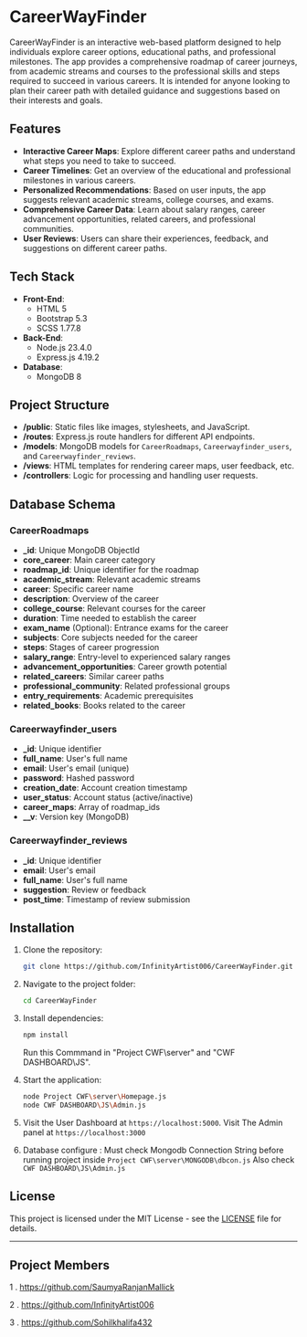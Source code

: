 
# CareerWayFinder

CareerWayFinder is an interactive web-based platform designed to help individuals explore career options, educational paths, and professional milestones. The app provides a comprehensive roadmap of career journeys, from academic streams and courses to the professional skills and steps required to succeed in various careers. It is intended for anyone looking to plan their career path with detailed guidance and suggestions based on their interests and goals.

## Features

- **Interactive Career Maps**: Explore different career paths and understand what steps you need to take to succeed.
- **Career Timelines**: Get an overview of the educational and professional milestones in various careers.
- **Personalized Recommendations**: Based on user inputs, the app suggests relevant academic streams, college courses, and exams.
- **Comprehensive Career Data**: Learn about salary ranges, career advancement opportunities, related careers, and professional communities.
- **User Reviews**: Users can share their experiences, feedback, and suggestions on different career paths.

## Tech Stack

- **Front-End**: 
  - HTML 5
  - Bootstrap 5.3
  - SCSS 1.77.8
- **Back-End**:
  - Node.js 23.4.0
  - Express.js 4.19.2
- **Database**: 
  - MongoDB 8

## Project Structure

- **/public**: Static files like images, stylesheets, and JavaScript.
- **/routes**: Express.js route handlers for different API endpoints.
- **/models**: MongoDB models for `CareerRoadmaps`, `Careerwayfinder_users`, and `Careerwayfinder_reviews`.
- **/views**: HTML templates for rendering career maps, user feedback, etc.
- **/controllers**: Logic for processing and handling user requests.

## Database Schema

### CareerRoadmaps

- **_id**: Unique MongoDB ObjectId
- **core_career**: Main career category
- **roadmap_id**: Unique identifier for the roadmap
- **academic_stream**: Relevant academic streams
- **career**: Specific career name
- **description**: Overview of the career
- **college_course**: Relevant courses for the career
- **duration**: Time needed to establish the career
- **exam_name** (Optional): Entrance exams for the career
- **subjects**: Core subjects needed for the career
- **steps**: Stages of career progression
- **salary_range**: Entry-level to experienced salary ranges
- **advancement_opportunities**: Career growth potential
- **related_careers**: Similar career paths
- **professional_community**: Related professional groups
- **entry_requirements**: Academic prerequisites
- **related_books**: Books related to the career

### Careerwayfinder_users

- **_id**: Unique identifier
- **full_name**: User's full name
- **email**: User's email (unique)
- **password**: Hashed password
- **creation_date**: Account creation timestamp
- **user_status**: Account status (active/inactive)
- **career_maps**: Array of roadmap_ids
- **__v**: Version key (MongoDB)

### Careerwayfinder_reviews

- **_id**: Unique identifier
- **email**: User's email
- **full_name**: User's full name
- **suggestion**: Review or feedback
- **post_time**: Timestamp of review submission

## Installation

1. Clone the repository:

   ```bash
   git clone https://github.com/InfinityArtist006/CareerWayFinder.git
   ```

2. Navigate to the project folder:

   ```bash
   cd CareerWayFinder
   ```

3. Install dependencies:

   ```bash
   npm install
   ```
   Run this Commmand in "Project CWF\server" and "CWF DASHBOARD\JS".

5. Start the application:

   ```bash
   node Project CWF\server\Homepage.js
   node CWF DASHBOARD\JS\Admin.js
   ```
6. Visit the User Dashboard at `https://localhost:5000`.
   Visit The Admin panel at `https://localhost:3000`

7. Database configure :
   Must check Mongodb Connection String before running project inside `Project CWF\server\MONGODB\dbcon.js`
   Also check `CWF DASHBOARD\JS\Admin.js`


## License

This project is licensed under the MIT License - see the [LICENSE](LICENSE) file for details.

---

## Project Members ##
1 . https://github.com/SaumyaRanjanMallick

2 . https://github.com/InfinityArtist006

3 . https://github.com/Sohilkhalifa432
